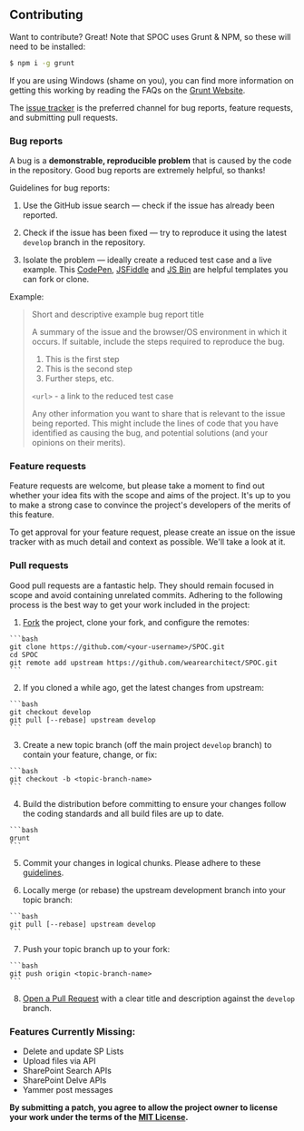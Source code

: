 ## Contributing

Want to contribute? Great! Note that SPOC uses Grunt & NPM, so these will need to be installed:

```sh
$ npm i -g grunt
```

If you are using Windows (shame on you), you can find more information on getting this working by reading the FAQs on the [Grunt Website](http://gruntjs.com/frequently-asked-questions).


The [issue tracker](https://github.com/wearearchitect/SPOC/issues) is the preferred channel for bug reports, feature requests, and submitting pull requests.


### Bug reports

A bug is a **demonstrable, reproducible problem** that is caused by the code in the repository. Good bug reports are extremely helpful, so thanks!

Guidelines for bug reports:

  1. Use the GitHub issue search — check if the issue has already been reported.

  2. Check if the issue has been fixed — try to reproduce it using the latest `develop` branch in the repository.

  3. Isolate the problem — ideally create a reduced test case and a live example. This [CodePen](http://codepen.io/anon/pen/rVENKy), [JSFiddle](http://jsfiddle.net/og7ee99s/) and [JS Bin](http://jsbin.com/sevukihupi/1/edit?html,js,output) are helpful templates you can fork or clone.

Example:

> Short and descriptive example bug report title
>
> A summary of the issue and the browser/OS environment in which it occurs. If suitable, include the steps required to reproduce the bug.
>
>   1. This is the first step
>   2. This is the second step
>   3. Further steps, etc.
>
> `<url>` - a link to the reduced test case
>
> Any other information you want to share that is relevant to the issue being reported. This might include the lines of code that you have identified as causing the bug, and potential solutions (and your opinions on their merits).

### Feature requests

Feature requests are welcome, but please take a moment to find out whether your idea fits with the scope and aims of the project. It's up to you to make a strong case to convince the project's developers of the merits of this feature.

To get approval for your feature request, please create an issue on the issue tracker with as much detail and context as possible. We'll take a look at it.

### Pull requests

Good pull requests are a fantastic help. They should remain focused in scope and avoid containing unrelated commits. Adhering to the following process is the best way to get your work included in the project:

  1. [Fork](http://help.github.com/fork-a-repo/) the project, clone your fork, and configure the remotes:

    ```bash
    git clone https://github.com/<your-username>/SPOC.git
    cd SPOC
    git remote add upstream https://github.com/wearearchitect/SPOC.git
    ```

  2. If you cloned a while ago, get the latest changes from upstream:

    ```bash
    git checkout develop
    git pull [--rebase] upstream develop
    ```

  3. Create a new topic branch (off the main project `develop` branch) to contain your feature, change, or fix:

    ```bash
    git checkout -b <topic-branch-name>
    ```

  4. Build the distribution before committing to ensure your changes follow the coding standards and all build files are up to date.

    ```bash
    grunt
    ```

  5. Commit your changes in logical chunks. Please adhere to these [guidelines](http://tbaggery.com/2008/04/19/a-note-about-git-commit-messages.html).

  6. Locally merge (or rebase) the upstream development branch into your topic branch:

    ```bash
    git pull [--rebase] upstream develop
    ```

  7. Push your topic branch up to your fork:

    ```bash
    git push origin <topic-branch-name>
    ```

  8. [Open a Pull Request](https://help.github.com/articles/using-pull-requests/) with a clear title and description against the `develop` branch.

### Features Currently Missing:

 - Delete and update SP Lists
 - Upload files via API
 - SharePoint Search APIs
 - SharePoint Delve APIs
 - Yammer post messages


**By submitting a patch, you agree to allow the project owner to
license your work under the terms of the [MIT License](LICENSE).**